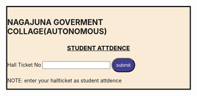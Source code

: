 <!DOCTYPE html>
<head>
  <title>www.studentattdence.com/</title>
  <meta charset="UTF-8">
  <meta name="website" conent="https:// studentattdence.com//" intialscale="1.1">
  <body>
    <div id="container">
    <nav></nav>
    <h2>NAGAJUNA GOVERMENT COLLAGE(AUTONOMOUS)</h2>
    <h3><u>STUDENT ATTDENCE</u></h3>
    <label id="hallticket">Hall Ticket No</label>
    <input type="text" id="hallTicketInput" requried minlength="15" maxlength="15"/>
    <button onclick="checkhallTicket()"  type="submit" class="submit.btn">submit</button>
    <p>NOTE: enter your hallticket as student attdence</p>
    <style>
    

      
      h2{
        text-align: center;
        background-color: #2196f3;
        color:white;
      }
      h3{
        text-align: center;
        color:black;
      }
      #container{
        background-color: antiquewhite;
        border: solid black;
      

      }
      button{
        background-color: #007B;
        color:white;
        margin:0;
        padding:10px;
        border-radius: 40px;
      
      }
      submit.btn:hover{
         background-color: green;
      }

    </style>
   
   <script>
    function checkhallTicket(){
      const input=document.getElementById("hallTicketInput").value;
    

      if(input == "240440284681002"){
       
        alert(input +" hallticket no have submit ")
        console.log(input+"hallticket no have submit")
      }
      
      if(input  == "240440284681004"){
         alert(input+"hallticket no have submit")
          console.log(input+"hallticket no have submit")
         
      }
      
      if(input == "240440384681005")
      {
         alert(input+"hallticket no have submit")
           console.log(input+"hallticket no have submit")
      }
     
        
     if(input == "240440284681006")
     {
       alert(input+"hallticket no have submit")
        console.log(input+"hallticket no have submit")
     }
    
    if(input == "240440284681007"){
      alert(input+"hallticket no have submit")
       console.log(input+"hallticket no have submit")
    }
   
    if(input == "240440284671008"){
        alert(input+"hallticket no have submit")
        console.log(input+"hallticket no have submit")

    }
   
    if(input == "240440284681009"){
        alert(input+"hallticket no have submit")
        console.log(input+"hallticket no have submit")

    }
    if(input == "240440284681010"){
      alert(input+"hallticket no have submit")
      console.log(input+"hallticket no have submit")

  }
   
    
  

  
}
      
   </script>

